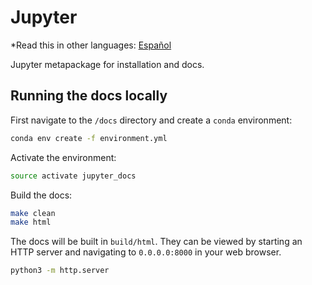 # Jupyter

*Read this in other languages: [Español](README.es-ES.md)

Jupyter metapackage for installation and docs.

## Running the docs locally
First navigate to the `/docs` directory and create a `conda` environment:

```bash
conda env create -f environment.yml  
```  

Activate the environment:

```bash
source activate jupyter_docs  
```

Build the docs:

```bash
make clean  
make html
```

The docs will be built in `build/html`. They can be viewed by starting an HTTP server and navigating to `0.0.0.0:8000` in your web browser.
```bash
python3 -m http.server
```
